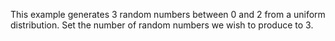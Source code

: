 This example generates 3 random numbers between 0 and 2 from a uniform distribution.
Set the number of random numbers we wish to produce to 3.
